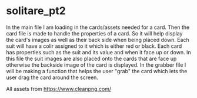 # solitare_pt2
In the main file I am loading in the cards/assets needed for a card. Then the card file is made to handle the properties of a card. So it will help display the card's images as well as their back side when being placed down. Each suit will have a colir assigned to it which is either red or black. Each card has properties such as the suit and its value and when it face up or down. In this file the suit images are also placed onto the cards that are face up otherwise the backside image of the card is displayed. In the grabber file I will be making a function that helps the user "grab" the card which lets the user drag the card around the screen.

All assets from https://www.cleanpng.com/ 
